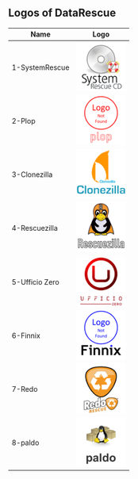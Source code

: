 ## Logos of DataRescue
Name|Logo
--|--
1-SystemRescue|<img src="1-SystemRescue.png" width="100px"> 
2-Plop|<img src="2-Plop.png" width="100px"> 
3-Clonezilla|<img src="3-Clonezilla.png" width="100px"> 
4-Rescuezilla|<img src="4-Rescuezilla.png" width="100px"> 
5-Ufficio Zero|<img src="5-Ufficio_Zero.png" width="100px"> 
6-Finnix|<img src="6-Finnix.png" width="100px"> 
7-Redo|<img src="7-Redo.png" width="100px"> 
8-paldo|<img src="8-paldo.png" width="100px"> 
